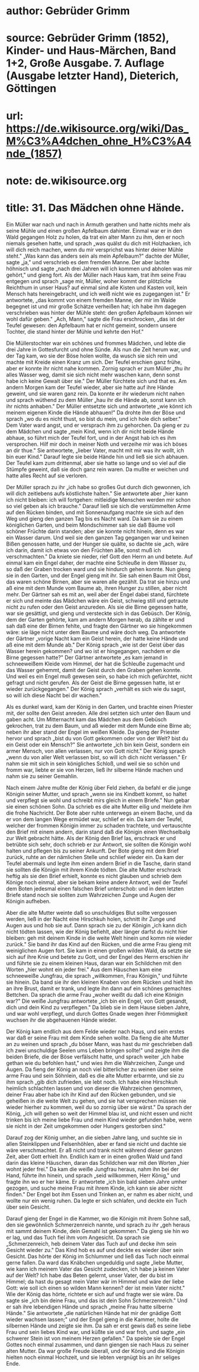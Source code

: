 # author: Gebrüder Grimm
# source: Gebrüder Grimm (1852), Kinder- und Haus-Märchen, Band 1+2, Große Ausgabe. 7. Auflage (Ausgabe letzter Hand), Dieterich, Göttingen
# url: https://de.wikisource.org/wiki/Das_M%C3%A4dchen_ohne_H%C3%A4nde_(1857)
# note: de.wikisource.org
# title: 31. Das Mädchen ohne Hände.

Ein Müller war nach und nach in Armuth gerathen und hatte nichts mehr als seine Mühle und einen großen Apfelbaum dahinter. Einmal war er in den Wald gegangen Holz zu holen, da trat ein alter Mann zu ihm, den er noch niemals gesehen hatte, und sprach „was quälst du dich mit Holzhacken, ich will dich reich machen, wenn du mir versprichst was hinter deiner Mühle steht." „Was kann das anders sein als mein Apfelbaum?" dachte der Müller, sagte „ja," und verschrieb es dem fremden Manne. Der aber lachte höhnisch und sagte „nach drei Jahren will ich kommen und abholen was mir gehört," und gieng fort. Als der Müller nach Haus kam, trat ihm seine Frau entgegen und sprach „sage mir, Müller, woher kommt der plötzliche Reichthum in unser Haus? auf einmal sind alle Kisten und Kasten voll, kein Mensch hats hereingebracht, und ich weiß nicht wie es zugegangen ist." Er antwortete, „das kommt von einem fremden Manne, der mir im Walde begegnet ist und mir große Schätze verheißen hat; ich habe ihm dagegen verschrieben was hinter der Mühle steht: den großen Apfelbaum können wir wohl dafür geben." „Ach, Mann," sagte die Frau erschrocken, „das ist der Teufel gewesen: den Apfelbaum hat er nicht gemeint, sondern unsere Tochter, die stand hinter der Mühle und kehrte den Hof." 

Die Müllerstochter war ein schönes und frommes Mädchen, und lebte die drei Jahre in Gottesfurcht und ohne Sünde. Als nun die Zeit herum war, und der Tag kam, wo sie der Böse holen  wollte, da wusch sie sich rein und machte mit Kreide einen Kranz um sich. Der Teufel erschien ganz frühe, aber er konnte ihr nicht nahe kommen. Zornig sprach er zum Müller „thu ihr alles Wasser weg, damit sie sich nicht mehr waschen kann, denn sonst habe ich keine Gewalt über sie." Der Müller fürchtete sich und that es. Am andern Morgen kam der Teufel wieder, aber sie hatte auf ihre Hände geweint, und sie waren ganz rein. Da konnte er ihr wiederum nicht nahen und sprach wüthend zu dem Müller „hau ihr die Hände ab, sonst kann ich ihr nichts anhaben." Der Müller entsetzte sich und antwortete „wie könnt ich meinem eigenen Kinde die Hände abhauen!" Da drohte ihm der Böse und sprach „wo du es nicht thust, so bist du mein, und ich hole dich selber." Dem Vater ward angst, und er versprach ihm zu gehorchen. Da gieng er zu dem Mädchen und sagte „mein Kind, wenn ich dir nicht beide Hände abhaue, so führt mich der Teufel fort, und in der Angst hab ich es ihm versprochen. Hilf mir doch in meiner Noth und verzeihe mir was ich böses an dir thue." Sie antwortete, „lieber Vater, macht mit mir was ihr wollt, ich bin euer Kind." Darauf legte sie beide Hände hin und ließ sie sich abhauen. Der Teufel kam zum drittenmal, aber sie hatte so lange und so viel auf die Stümpfe geweint, daß sie doch ganz rein waren. Da mußte er weichen und hatte alles Recht auf sie verloren. 

Der Müller sprach zu ihr „ich habe so großes Gut durch dich gewonnen, ich will dich zeitlebens aufs köstlichste halten." Sie antwortete aber „hier kann ich nicht bleiben: ich will fortgehen: mitleidige Menschen werden mir schon so viel geben als ich brauche." Darauf ließ sie sich die verstümmelten Arme auf den Rücken binden, und mit Sonnenaufgang machte sie sich auf den Weg und gieng den ganzen Tag bis es Nacht ward. Da kam sie zu einem königlichen Garten, und beim Mondschimmer sah sie daß Bäume voll schöner Früchte darin standen; aber sie konnte nicht hinein,  denn es war ein Wasser darum. Und weil sie den ganzen Tag gegangen war und keinen Bißen genossen hatte, und der Hunger sie quälte, so dachte sie „ach, wäre ich darin, damit ich etwas von den Früchten äße, sonst muß ich verschmachten." Da kniete sie nieder, rief Gott den Herrn an und betete. Auf einmal kam ein Engel daher, der machte eine Schleuße in dem Wasser zu, so daß der Graben trocken ward und sie hindurch gehen konnte. Nun gieng sie in den Garten, und der Engel gieng mit ihr. Sie sah einen Baum mit Obst, das waren schöne Birnen, aber sie waren alle gezählt. Da trat sie hinzu und aß eine mit dem Munde vom Baume ab, ihren Hunger zu stillen, aber nicht mehr. Der Gärtner sah es mit an, weil aber der Engel dabei stand, fürchtete er sich und meinte das Mädchen wäre ein Geist, schwieg still und getraute nicht zu rufen oder den Geist anzureden. Als sie die Birne gegessen hatte, war sie gesättigt, und gieng und versteckte sich in das Gebüsch. Der König, dem der Garten gehörte, kam am andern Morgen herab, da zählte er und sah daß eine der Birnen fehlte, und fragte den Gärtner wo sie hingekommen wäre: sie läge nicht unter dem Baume und wäre doch weg. Da antwortete der Gärtner „vorige Nacht kam ein Geist herein, der hatte keine Hände und aß eine mit dem Munde ab." Der König sprach „wie ist der Geist über das Wasser herein gekommen? und wo ist er hingegangen, nachdem er die Birne gegessen hatte?" Der Gärtner antwortete „es kam jemand in schneeweißem Kleide vom Himmel, der hat die Schleuße zugemacht und das Wasser gehemmt, damit der Geist durch den Graben gehen konnte. Und weil es ein Engel muß gewesen sein, so habe ich mich gefürchtet, nicht gefragt und nicht gerufen. Als der Geist die Birne gegessen hatte, ist er wieder zurückgegangen." Der König sprach „verhält es sich wie du sagst, so will ich diese Nacht bei dir wachen." 

Als es dunkel ward, kam der König in den Garten, und brachte  einen Priester mit, der sollte den Geist anreden. Alle drei setzten sich unter den Baum und gaben acht. Um Mitternacht kam das Mädchen aus dem Gebüsch gekrochen, trat zu dem Baum, und aß wieder mit dem Munde eine Birne ab; neben ihr aber stand der Engel im weißen Kleide. Da gieng der Priester hervor und sprach „bist du von Gott gekommen oder von der Welt? bist du ein Geist oder ein Mensch?" Sie antwortete „ich bin kein Geist, sondern ein armer Mensch, von allen verlassen, nur von Gott nicht." Der König sprach „wenn du von aller Welt verlassen bist, so will ich dich nicht verlassen." Er nahm sie mit sich in sein königliches Schloß, und weil sie so schön und fromm war, liebte er sie von Herzen, ließ ihr silberne Hände machen und nahm sie zu seiner Gemahlin. 

Nach einem Jahre mußte der König über Feld ziehen, da befahl er die junge Königin seiner Mutter, und sprach „wenn sie ins Kindbett kommt, so haltet und verpflegt sie wohl und schreibt mirs gleich in einem Briefe." Nun gebar sie einen schönen Sohn. Da schrieb es die alte Mutter eilig und meldete ihm die frohe Nachricht. Der Bote aber ruhte unterwegs an einem Bache, und da er von dem langen Wege ermüdet war, schlief er ein. Da kam der Teufel, welcher der frommen Königin immer zu schaden trachtete, und vertauschte den Brief mit einem andern, darin stand daß die Königin einen Wechselbalg zur Welt gebracht hätte. Als der König den Brief las, erschrack er und betrübte sich sehr, doch schrieb er zur Antwort, sie sollten die Königin wohl halten und pflegen bis zu seiner Ankunft. Der Bote gieng mit dem Brief zurück, ruhte an der nämlichen Stelle und schlief wieder ein. Da kam der Teufel abermals und legte ihm einen andern Brief in die Tasche, darin stand sie sollten die Königin mit ihrem Kinde tödten. Die alte Mutter erschrack heftig als sie den Brief erhielt, konnte es nicht glauben und schrieb dem Könige noch einmal, aber  sie bekam keine andere Antwort, weil der Teufel dem Boten jedesmal einen falschen Brief unterschob: und in dem letzten Briefe stand noch sie sollten zum Wahrzeichen Zunge und Augen der Königin aufheben. 

Aber die alte Mutter weinte daß so unschuldiges Blut sollte vergossen werden, ließ in der Nacht eine Hirschkuh holen, schnitt ihr Zunge und Augen aus und hob sie auf. Dann sprach sie zu der Königin „ich kann dich nicht tödten lassen, wie der König befiehlt, aber länger darfst du nicht hier bleiben: geh mit deinem Kinde in die weite Welt hinein und komm nie wieder zurück." Sie band ihr das Kind auf den Rücken, und die arme Frau gieng mit weiniglichen Augen fort. Sie kam in einen großen wilden Wald, da setzte sie sich auf ihre Knie und betete zu Gott, und der Engel des Herrn erschien ihr und führte sie zu einem kleinen Haus, daran war ein Schildchen mit den Worten „hier wohnt ein jeder frei." Aus dem Häuschen kam eine schneeweiße Jungfrau, die sprach „willkommen, Frau Königin," und führte sie hinein. Da band sie ihr den kleinen Knaben von dem Rücken und hielt ihn an ihre Brust, damit er trank, und legte ihn dann auf ein schönes gemachtes Bettchen. Da sprach die arme Frau „woher weißt du daß ich eine Königin war?" Die weiße Jungfrau antwortete „ich bin ein Engel, von Gott gesandt, dich und dein Kind zu verpflegen." Da blieb sie in dem Hause sieben Jahre, und war wohl verpflegt, und durch Gottes Gnade wegen ihrer Frömmigkeit wuchsen ihr die abgehauenen Hände wieder. 

Der König kam endlich aus dem Felde wieder nach Haus, und sein erstes war daß er seine Frau mit dem Kinde sehen wollte. Da fieng die alte Mutter an zu weinen und sprach „du böser Mann, was hast du mir geschrieben daß ich zwei unschuldige Seelen ums Leben bringen sollte!" und zeigte ihm die beiden Briefe, die der Böse verfälscht hatte, und sprach weiter „ich habe gethan  wie du befohlen hast," und wies ihm die Wahrzeichen, Zunge und Augen. Da fieng der König an noch viel bitterlicher zu weinen über seine arme Frau und sein Söhnlein, daß es die alte Mutter erbarmte, und sie zu ihm sprach „gib dich zufrieden, sie lebt noch. Ich habe eine Hirschkuh heimlich schlachten lassen und von dieser die Wahrzeichen genommen, deiner Frau aber habe ich ihr Kind auf den Rücken gebunden, und sie geheißen in die weite Welt zu gehen, und sie hat versprechen müssen nie wieder hierher zu kommen, weil du so zornig über sie wärst." Da sprach der König, „ich will gehen so weit der Himmel blau ist, und nicht essen und nicht trinken bis ich meine liebe Frau und mein Kind wieder gefunden habe, wenn sie nicht in der Zeit umgekommen oder Hungers gestorben sind." 

Darauf zog der König umher, an die sieben Jahre lang, und suchte sie in allen Steinklippen und Felsenhöhlen, aber er fand sie nicht und dachte sie wäre verschmachtet. Er aß nicht und trank nicht während dieser ganzen Zeit, aber Gott erhielt ihn. Endlich kam er in einen großen Wald und fand darin das kleine Häuschen, daran das Schildchen war mit den Worten „hier wohnt jeder frei." Da kam die weiße Jungfrau heraus, nahm ihn bei der Hand, führte ihn hinein, und sprach „seid willkommen, Herr König," und fragte ihn wo er her käme. Er antwortete „ich bin bald sieben Jahre umher gezogen, und suche meine Frau mit ihrem Kinde, ich kann sie aber nicht finden." Der Engel bot ihm Essen und Trinken an, er nahm es aber nicht, und wollte nur ein wenig ruhen. Da legte er sich schlafen, und deckte ein Tuch über sein Gesicht. 

Darauf gieng der Engel in die Kammer, wo die Königin mit ihrem Sohne saß, den sie gewöhnlich Schmerzenreich nannte, und sprach zu ihr „geh heraus mit sammt deinem Kinde, dein Gemahl ist gekommen." Da gieng sie hin wo er lag, und das Tuch fiel  ihm vom Angesicht. Da sprach sie „Schmerzenreich, heb deinem Vater das Tuch auf und decke ihm sein Gesicht wieder zu." Das Kind hob es auf und deckte es wieder über sein Gesicht. Das hörte der König im Schlummer und ließ das Tuch noch einmal gerne fallen. Da ward das Knäbchen ungeduldig und sagte „liebe Mutter, wie kann ich meinem Vater das Gesicht zudecken, ich habe ja keinen Vater auf der Welt? Ich habe das Beten gelernt, unser Vater, der du bist im Himmel; da hast du gesagt mein Vater wär im Himmel und wäre der liebe Gott: wie soll ich einen so wilden Mann kennen? der ist mein Vater nicht." Wie der König das hörte, richtete er sich auf und fragte wer sie wäre. Da sagte sie „ich bin deine Frau, und das ist dein Sohn Schmerzenreich." Und er sah ihre lebendigen Hände und sprach „meine Frau hatte silberne Hände." Sie antwortete „die natürlichen Hände hat mir der gnädige Gott wieder wachsen lassen;" und der Engel gieng in die Kammer, holte die silbernen Hände und zeigte sie ihm. Da sah er erst gewis daß es seine liebe Frau und sein liebes Kind war, und küßte sie und war froh, und sagte „ein schwerer Stein ist von meinem Herzen gefallen." Da speiste sie der Engel Gottes noch einmal zusammen, und dann giengen sie nach Haus zu seiner alten Mutter. Da war große Freude überall, und der König und die Königin hielten noch einmal Hochzeit, und sie lebten vergnügt bis an ihr seliges Ende. 

